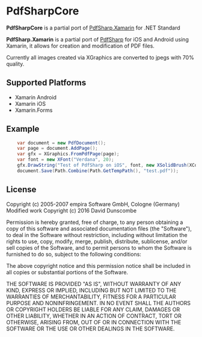 # PdfSharpCore

**PdfSharpCore** is a partial port of [PdfSharp.Xamarin](https://github.com/roceh/PdfSharp.Xamarin/) for .NET Standard

**PdfSharp.Xamarin** is a partial port of [PdfSharp](http://www.pdfsharp.net/) for iOS and Android using Xamarin, it allows for creation and modification of PDF files.

Currently all images created via XGraphics are converted to jpegs with 70% quality.

## Supported Platforms

- Xamarin Android
- Xamarin iOS
- Xamarin.Forms

## Example

```cs
	var document = new PdfDocument();
	var page = document.AddPage();
	var gfx = XGraphics.FromPdfPage(page); 
	var font = new XFont("Verdana", 20);
	gfx.DrawString("Test of PdfSharp on iOS", font, new XSolidBrush(XColor.FromArgb(0, 0, 0)), 10, 130);
	document.Save(Path.Combine(Path.GetTempPath(), "test.pdf"));
```

## License

Copyright (c) 2005-2007 empira Software GmbH, Cologne (Germany)  
Modified work Copyright (c) 2016 David Dunscombe

Permission is hereby granted, free of charge, to any person obtaining a copy of this software and associated documentation files (the "Software"), to deal in the Software without restriction, including without limitation the rights to use, copy, modify, merge, publish, distribute, sublicense, and/or sell copies of the Software, and to permit persons to whom the Software is furnished to do so, subject to the following conditions:

The above copyright notice and this permission notice shall be included in all copies or substantial portions of the Software.

THE SOFTWARE IS PROVIDED "AS IS", WITHOUT WARRANTY OF ANY KIND, EXPRESS OR IMPLIED, INCLUDING BUT NOT LIMITED TO THE WARRANTIES OF MERCHANTABILITY, FITNESS FOR A PARTICULAR PURPOSE AND NONINFRINGEMENT. IN NO EVENT SHALL THE AUTHORS OR COPYRIGHT HOLDERS BE LIABLE FOR ANY CLAIM, DAMAGES OR OTHER LIABILITY, WHETHER IN AN ACTION OF CONTRACT, TORT OR OTHERWISE, ARISING FROM, OUT OF OR IN CONNECTION WITH THE SOFTWARE OR THE USE OR OTHER DEALINGS IN THE SOFTWARE.
